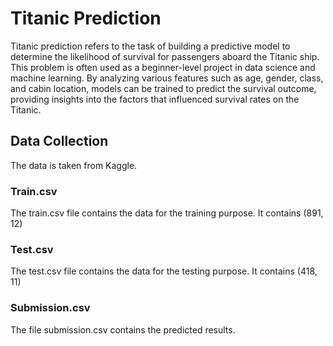 
# Titanic Prediction

Titanic prediction refers to the task of building a predictive model to determine the likelihood of survival for passengers aboard the Titanic ship. This problem is often used as a beginner-level project in data science and machine learning. By analyzing various features such as age, gender, class, and cabin location, models can be trained to predict the survival outcome, providing insights into the factors that influenced survival rates on the Titanic.

## Data Collection 

The data is taken from Kaggle.

### Train.csv

The train.csv file contains the data for the training purpose. It contains (891, 12)

### Test.csv

The test.csv file contains the data for the testing purpose. It contains (418, 11)

### Submission.csv

The file submission.csv contains the predicted results.